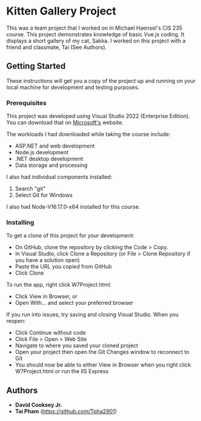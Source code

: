 # Kitten Gallery Project
This was a team project that I worked on in Michael Haensel's CIS 235 course. This project demonstrates knowledge of basic Vue.js coding. It displays a short gallery of my cat, Sakka. I worked on this project with a friend and classmate, Tai (See Authors).

## Getting Started
These instructions will get you a copy of the project up and running on your local machine for development and testing purposes.

### Prerequisites
This project was developed using Visual Studio 2022 (Enterprise Edition). You can download that on [Microsoft's](https://visualstudio.microsoft.com/downloads/) website.

The workloads I had downloaded while taking the course include:
  * ASP.NET and web development
  * Node.js development
  * .NET desktop development
  * Data storage and processing

I also had individual components installed:
  1. Search "git"
  2. Select Git for Windows

I also had Node-V16.17.0-x64 installed for this course.

### Installing
To get a clone of this project for your development:
 * On GitHub, clone the repository by clicking the Code > Copy.
 * In Visual Studio, click Clone a Repository (or File > Clone Repository if you have a solution open)
 * Paste the URL you copied from GitHub
 * Click Clone

To run the app, right click W7Project.html:
 * Click View in Browser, or
 * Open With... and select your preferred browser

If you run into issues, try saving and closing Visual Studio. When you reopen:
 * Click Continue without code
 * Click File > Open > Web Site
 * Navigate to where you saved your cloned project
 * Open your project then open the Git Changes window to reconnect to Git
 * You should now be able to either View in Browser when you right click W7Project.html or run the IIS Express

## Authors
* **David Cooksey Jr.**
* **Tai Pham** (https://github.com/Tpha2901)
